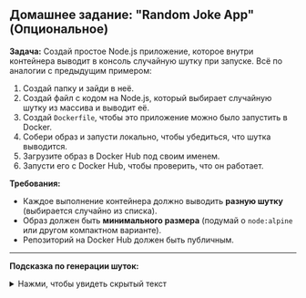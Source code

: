## **Домашнее задание: "Random Joke App" (Опциональное)**

**Задача:** Создай простое Node.js приложение, которое внутри контейнера выводит в консоль случайную шутку при запуске. Всё по аналогии с предыдущим примером:

1.  Создай папку и зайди в неё.
2.  Создай файл с кодом на Node.js, который выбирает случайную шутку из массива и выводит её.
3.  Создай `Dockerfile`, чтобы это приложение можно было запустить в Docker.
4.  Собери образ и запусти локально, чтобы убедиться, что шутка выводится.
5.  Загрузите образ в Docker Hub под своим именем.
6.  Запусти его с Docker Hub, чтобы проверить, что он работает.

**Требования:**

-   Каждое выполнение контейнера должно выводить **разную шутку** (выбирается случайно из списка).
-   Образ должен быть **минимального размера** (подумай о `node:alpine` или другом компактном варианте).
-   Репозиторий на Docker Hub должен быть публичным.

___

**Подсказка по генерации шуток:**

<details>
<summary>Нажми, чтобы увидеть скрытый текст</summary>

1.  **Массив шуток** Создай переменную с массивом строк, где каждая строка — твоя шутка:
    
    ```javascript
    const jokes = ["Шутка 1...", "Шутка 2...", "Шутка 3..."];
    ```
    
2.  **Случайный индекс** Чтобы выбрать случайную шутку, нужен случайный индекс:

    ```javascript
    const randomIndex = Math.floor(Math.random() * jokes.length);
    ```
    
3.  **Вывод шутки** Достаёшь шутку по индексу и выводишь её в консоль:
    
    ```javascript
    console.log(jokes[randomIndex]);
    ```
___
</details>